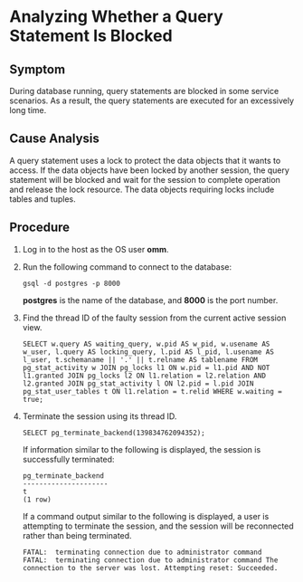 # Analyzing Whether a Query Statement Is Blocked<a name="EN-US_TOPIC_0291615099"></a>

## Symptom<a name="section148995712711"></a>

During database running, query statements are blocked in some service scenarios. As a result, the query statements are executed for an excessively long time.

## Cause Analysis<a name="section1916631418712"></a>

A query statement uses a lock to protect the data objects that it wants to access. If the data objects have been locked by another session, the query statement will be blocked and wait for the session to complete operation and release the lock resource. The data objects requiring locks include tables and tuples.

## Procedure<a name="section16731125079"></a>

1.  Log in to the host as the OS user  **omm**.
2.  Run the following command to connect to the database:

    ```
    gsql -d postgres -p 8000
    ```

    **postgres**  is the name of the database, and  **8000**  is the port number.

3.  Find the thread ID of the faulty session from the current active session view.

    ```
    SELECT w.query AS waiting_query, w.pid AS w_pid, w.usename AS w_user, l.query AS locking_query, l.pid AS l_pid, l.usename AS l_user, t.schemaname || '.' || t.relname AS tablename FROM pg_stat_activity w JOIN pg_locks l1 ON w.pid = l1.pid AND NOT l1.granted JOIN pg_locks l2 ON l1.relation = l2.relation AND l2.granted JOIN pg_stat_activity l ON l2.pid = l.pid JOIN pg_stat_user_tables t ON l1.relation = t.relid WHERE w.waiting = true;
    ```

4.  Terminate the session using its thread ID.

    ```
    SELECT pg_terminate_backend(139834762094352);
    ```

    If information similar to the following is displayed, the session is successfully terminated:

    ```
    pg_terminate_backend 
    ---------------------
    t
    (1 row)
    ```

    If a command output similar to the following is displayed, a user is attempting to terminate the session, and the session will be reconnected rather than being terminated.

    ```
    FATAL:  terminating connection due to administrator command 
    FATAL:  terminating connection due to administrator command The connection to the server was lost. Attempting reset: Succeeded.
    ```


